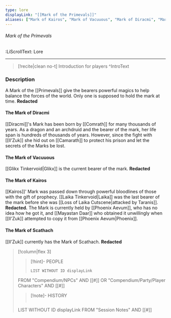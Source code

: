 ```yaml
---
type: lore
displayLink: "[[Mark of the Primevals]]"
aliases: ["Mark of Kairos", "Mark of Vacuuous", "Mark of Diracmi", "Mark of Scathach"]
---
```


###### Mark of the Primevals
<span class="sub2">:LiScrollText: Lore</span>
___

> [!recite|clean no-t]
>	Introduction for players
>^IntroText

### Description
A Mark of the [[Primevals]] give the bearers powerful magics to help balance the forces of the world. Only one is supposed to hold the mark at time. **Redacted**

#### The Mark of Diracmi

[[Diracmi]]'s Mark has been born by [[Comrath]] for many thousands of years. As a dragon and an archdruid and the bearer of the mark, her life span is hundreds of thousands of years. However, since the fight with [[Il'Zuk]] she hid out on [[Camarath]] to protect his prison and let the secrets of the Marks be lost.

#### The Mark of Vacuuous

[[Glikx Tinkervoid|Glikx]] is the current bearer of the mark. **Redacted**

#### The Mark of Kairos

[[Kairos]]' Mark was passed down through powerful bloodlines of those with the gift of prophecy. [[Laika Tinkervoid|Laika]] was the last bearer of the mark before she was [[Loss of Laika Cutscene|attacked by Taranis]]. **Redacted.** The Mark is currently held by [[Phoenix Aevum]], who has no idea how he got it, and [[Mayastan Daar]] who obtained it unwillingly when [[Il'Zuk]] attempted to copy it from [[Phoenix Aevum|Phoenix]].

#### The Mark of Scathach

[[Il'Zuk]] currently has the Mark of Scathach. **Redacted**

> [!column|flex 3]
>>[!hint]- PEOPLE
>>```dataview
>>LIST WITHOUT ID displayLink
>FROM "Compendium/NPCs" AND [[#]] OR "Compendium/Party/Player Characters" AND [[#]]
>
>>[!note]- HISTORY
>>```dataview
>LIST WITHOUT ID displayLink
>FROM "Session Notes" AND [[#]]